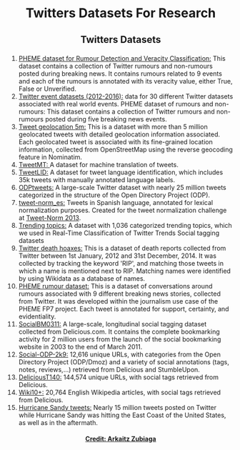 # <p align="center">Twitters Datasets For Research</p>

## <p align="center">Twitters Datasets</p>

1. <a href="https://figshare.com/articles/PHEME_dataset_for_Rumour_Detection_and_Veracity_Classification/6392078">PHEME dataset for Rumour Detection and Veracity Classification:</a> This dataset contains a collection of Twitter rumours and non-rumours posted during breaking news. It contains rumours related to 9 events and each of the rumours is annotated with its veracity value, either True, False or Unverified.
2. <a href="https://figshare.com/articles/Twitter_event_datasets_2012-2016_/5100460">Twitter event datasets (2012-2016):</a> data for 30 different Twitter datasets associated with real world events.
PHEME dataset of rumours and non-rumours: This dataset contains a collection of Twitter rumours and non-rumours posted during five breaking news events.
3. <a href="https://figshare.com/articles/Tweet_geolocation_5m/3168529">Tweet geolocation 5m:</a> This is a dataset with more than 5 million geolocated tweets with detailed geolocation information associated. Each geolocated tweet is associated with its fine-grained location information, collected from OpenStreetMap using the reverse geocoding feature in Nominatim.
4. <a href="http://komunitatea.elhuyar.org/tweetmt/resources/#Downloads">TweetMT: </a>A dataset for machine translation of tweets.
5. <a href="http://komunitatea.elhuyar.org/tweetlid/resources/#Downloads">TweetLID:</a> A dataset for tweet language identification, which includes 35k tweets with manually annotated language labels.
6. <a href="http://www.zubiaga.org/datasets/odptweets/">ODPtweets:</a> A large-scale Twitter dataset with nearly 25 million tweets categorized in the structure of the Open Directory Project (ODP).
7. <a href="http://komunitatea.elhuyar.org/tweet-norm/resources/#Downloads">tweet-norm_es:</a> Tweets in Spanish language, annotated for lexical normalization purposes. Created for the tweet normalization challenge at <a href="http://komunitatea.elhuyar.org/tweet-norm/">Tweet-Norm 2013</a>.
8. <a href="http://nlp.uned.es/~damiano/datasets/TT-classification.html">Trending topics:</a> A dataset with 1,036 categorized trending topics, which we used in Real-Time Classification of Twitter Trends
Social tagging datasets
9. <a href="https://figshare.com/articles/Twitter_Death_Hoaxes_dataset/5688811">Twitter death hoaxes:</a> This is a dataset of death reports collected from Twitter between 1st January, 2012 and 31st December, 2014. It was collected by tracking the keyword 'RIP', and matching those tweets in which a name is mentioned next to RIP. Matching names were identified by using Wikidata as a database of names.
10. <a href="https://figshare.com/articles/PHEME_rumour_scheme_dataset_journalism_use_case/2068650">PHEME rumour dataset:</a> This is a dataset of conversations around rumours associated with 9 different breaking news stories, collected from Twitter. It was developed within the journalism use case of the PHEME FP7 project. Each tweet is annotated for support, certainty, and evidentiality.
11. <a href="http://www.zubiaga.org/datasets/socialbm0311/">SocialBM0311:</a> A large-scale, longitudinal social tagging dataset collected from Delicious.com. It contains the complete bookmarking activity for 2 million users from the launch of the social bookmarking website in 2003 to the end of March 2011.
12. <a href="http://www.zubiaga.org/datasets/socialodp2k9/">Social-ODP-2k9:</a> 12,616 unique URLs, with categories from the Open Directory Project (ODP/Dmoz) and a variety of social annotations (tags, notes, reviews,...) retrieved from Delicious and StumbleUpon.
13. <a href="http://www.zubiaga.org/datasets/delicioust140/">DeliciousT140:</a> 144,574 unique URLs, with social tags retrieved from Delicious.
14. <a href="http://www.zubiaga.org/datasets/wiki10+/">Wiki10+:</a> 20,764 English Wikipedia articles, with social tags retrieved from Delicious.
15. <a href="http://www.zubiaga.org/datasets/hurricane-sandy-tweets/">Hurricane Sandy tweets:</a> Nearly 15 million tweets posted on Twitter while Hurricane Sandy was hitting the East Coast of the United States, as well as in the aftermath.

#### <a href="http://www.zubiaga.org"> <p align="center">Credit: Arkaitz Zubiaga</p> </a>

